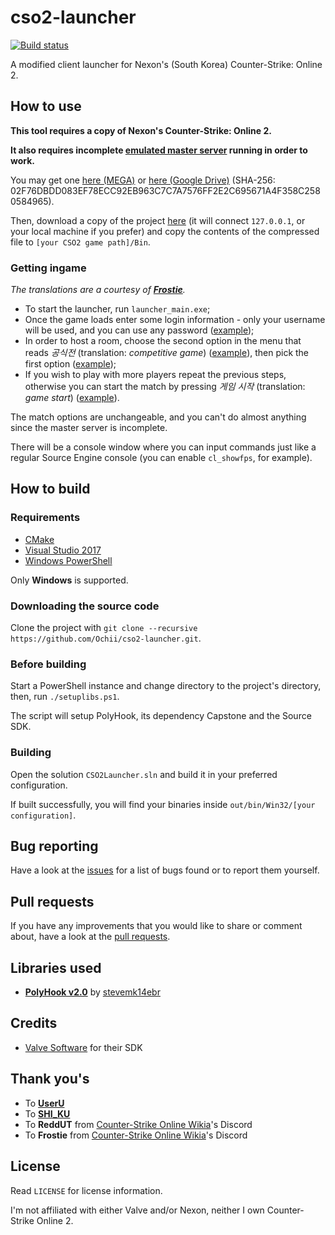 # cso2-launcher
[![Build status](https://ci.appveyor.com/api/projects/status/6ehjwfyekyfd9ipx/branch/master?svg=true)](https://ci.appveyor.com/project/Ochii/cso2-launcher/branch/master)

A modified client launcher for Nexon's (South Korea) Counter-Strike: Online 2.

## How to use
**This tool requires a copy of Nexon's Counter-Strike: Online 2.**

**It also requires incomplete [emulated master server](https://github.com/Ochii/cso2-master-server/) running in order to work.**

You may get one [here (MEGA)](https://mega.nz/#!nhgnBJgD!iR57D5Mf3_1GCcAR36tqFQ7H7KN_F0e3XicD2JBoSN4) or [here (Google Drive)](https://drive.google.com/open?id=1y0diL2nTERlOaJZQTA3xPb8owx82GjtB) (SHA-256: 02F76DBDD083EF78ECC92EB963C7C7A7576FF2E2C695671A4F358C2580584965).

Then, download a copy of the project [here](https://github.com/Ochii/cso2-launcher/releases) (it will connect ```127.0.0.1```, or your local machine if you prefer) and copy the contents of the compressed file to ```[your CSO2 game path]/Bin```.

### Getting ingame
*The translations are a courtesy of **[Frostie](#thank-yous)**.*
- To start the launcher, run ```launcher_main.exe```;
- Once the game loads enter some login information - only your username will be used, and you can use any password ([example](https://puu.sh/Bw7hu/ffba6ca218.png));
- In order to host a room, choose the second option in the menu that reads *공식전* (translation: *competitive game*) ([example](https://puu.sh/Bw7tM/7c8298a7eb.png)), then pick the first option ([example](https://puu.sh/Bw7CS/17addcee32.png));
- If you wish to play with more players repeat the previous steps, otherwise you can start the match by pressing *게임 시작* (translation: *game start*) ([example](https://puu.sh/Bw7M3/9209eb7637.png)). 

The match options are unchangeable, and you can't do almost anything since the master server is incomplete.

There will be a console window where you can input commands just like a regular Source Engine console (you can enable ```cl_showfps```, for example).

## How to build

### Requirements
- [CMake](https://cmake.org/download/)
- [Visual Studio 2017](https://www.visualstudio.com/downloads/)
- [Windows PowerShell](https://docs.microsoft.com/en-us/powershell/scripting/setup/installing-windows-powershell)

Only **Windows** is supported.

### Downloading the source code
Clone the project with ```git clone --recursive https://github.com/Ochii/cso2-launcher.git```.

### Before building
Start a PowerShell instance and change directory to the project's directory, then, run ```./setuplibs.ps1```.

The script will setup PolyHook, its dependency Capstone and the Source SDK.

### Building
Open the solution ```CSO2Launcher.sln``` and build it in your preferred configuration.

If built successfully, you will find your binaries inside ```out/bin/Win32/[your configuration]```.

## Bug reporting
Have a look at the [issues](https://github.com/Ochii/cso2-launcher/issues) for a list of bugs found or to report them yourself.

## Pull requests
If you have any improvements that you would like to share or comment about, have a look at the [pull requests](https://github.com/Ochii/cso2-launcher/pulls).

## Libraries used
- **[PolyHook v2.0](https://github.com/stevemk14ebr/PolyHook_2_0/)** by [stevemk14ebr](https://github.com/stevemk14ebr)

## Credits
- [Valve Software](https://github.com/ValveSoftware/source-sdk-2013) for their SDK

## Thank you's
- To **[UserU](https://www.youtube.com/user/GoodbyeSpy)**
- To **[SHI_KU](https://www.youtube.com/channel/UC2HZo-HFOuxmS6zWYPMD0hQ)**
- To **ReddUT** from [Counter-Strike Online Wikia](https://cso.wikia.com/)'s Discord
- To **Frostie** from [Counter-Strike Online Wikia](https://cso.wikia.com/)'s Discord 

## License
Read ```LICENSE``` for license information.

I'm not affiliated with either Valve and/or Nexon, neither I own Counter-Strike Online 2.

